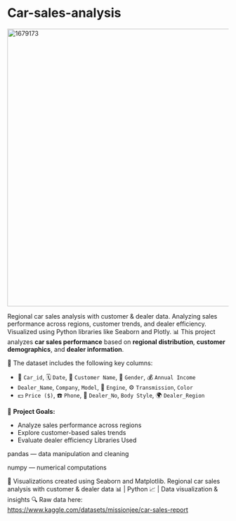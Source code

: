 # Car-sales-analysis

<img width="600" height="630" alt="1679173" src="https://github.com/user-attachments/assets/70def1b3-58e7-461e-bd72-5192f41cbe99" />

Regional car sales analysis with customer &amp; dealer data. Analyzing sales performance across regions, customer trends, and dealer efficiency. Visualized using Python libraries like Seaborn and Plotly.
📊 This project analyzes **car sales performance** based on **regional distribution**, **customer demographics**, and **dealer information**.

📁 The dataset includes the following key columns:
- 🔢 `Car_id`, 🗓️ `Date`, 👤 `Customer Name`, 🚻 `Gender`, 💰 `Annual Income`
-  `Dealer_Name`,  `Company`,  `Model`, 🔧 `Engine`, ⚙️ `Transmission`,  `Color`
- 💵 `Price ($)`, ☎️ `Phone`, 🧾 `Dealer_No`,  `Body Style`, 🌍 `Dealer_Region`

🎯 **Project Goals:**
- Analyze sales performance across regions
- Explore customer-based sales trends
- Evaluate dealer efficiency
Libraries Used

pandas — data manipulation and cleaning

numpy — numerical computations

📌 Visualizations created using Seaborn and Matplotlib.
Regional car sales analysis with customer & dealer data 📊 | Python 📈 | Data visualization & insights 🔍
Raw data here: https://www.kaggle.com/datasets/missionjee/car-sales-report
